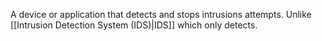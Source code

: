 A device or application that detects and stops intrusions attempts. Unlike [[Intrusion Detection System (IDS)|IDS]] which only detects.